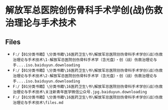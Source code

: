 # 解放军总医院创伤骨科手术学创(战)伤救治理论与手术技术

## Files

- `F:/【01分类书籍】\分类书籍\16医药卫生\书\解放军总医院创伤骨科手术学创(战)伤救治理论与手术技术\1-解放军总医院创伤骨科手术学（含光盘）・创（战）伤救治理论与手....iso.baiduyun.downloading`
- `F:/【01分类书籍】\分类书籍\16医药卫生\书\解放军总医院创伤骨科手术学创(战)伤救治理论与手术技术\2-解放军总医院创伤骨科手术学（含光盘）・创（战）伤救治理论与手....iso.baiduyun.downloading`
- `F:/【01分类书籍】\分类书籍\16医药卫生\书\解放军总医院创伤骨科手术学创(战)伤救治理论与手术技术\关注新青年医学微信公众号.jpg.baiduyun.downloading`
- `F:/【01分类书籍】\分类书籍\16医药卫生\书\解放军总医院创伤骨科手术学创(战)伤救治理论与手术技术\files.md`
